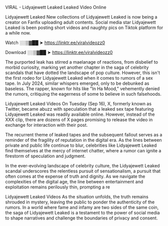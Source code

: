 VIRAL - Lidyajewett Leaked Leaked Video Online

Lidyajewett Leaked New collections of Lidyajewett Leaked is now being a creator on Fanfix uploading adult contents. Social media star Lidyajewett Leaked is been posting short videos and naughty pics on Tiktok platform for a while now.

Watch ░░▒▓██ ➤ https://linktr.ee/viralvideozz0

Download ░░▒▓██ ➤ https://linktr.ee/viralvideozz0

The purported leak has stirred a maelanage of reactions, from disbelief to morbid curiosity, marking yet another chapter in the saga of celebrity scandals that have dotted the landscape of pop culture. However, this isn't the first rodeo for Lidyajewett Leaked when it comes to rumors of a sex tape. In July 2024, similar whispers emerged, only to be debunked as baseless. The rapper, known for hits like "In Ha Mood," vehemently denied the rumors, critiquing the eagerness of some to believe in such falsehoods.

Lidyajewett Leaked Videos
On Tuesday (Sep 16), X, formerly known as Twitter, became abuzz with speculation that a leaked sex tape featuring Lidyajewett Leaked was readily available online. However, instead of the XXX clip, there are dozens of X pages promising to release the video in exchange for interaction with their post.

The recurrent theme of leaked tapes and the subsequent fallout serves as a reminder of the fragility of reputation in the digital era. As the lines between private and public life continue to blur, celebrities like Lidyajewett Leaked find themselves at the mercy of internet chatter, where a rumor can ignite a firestorm of speculation and judgment.

In the ever-evolving landscape of celebrity culture, the Lidyajewett Leaked scandal underscores the relentless pursuit of sensationalism, a pursuit that often comes at the expense of truth and dignity. As we navigate the complexities of the digital age, the line between entertainment and exploitation remains perilously thin, prompting a re

Lidyajewett Leaked Videos
As the situation unfolds, the truth remains shrouded in mystery, leaving the public to ponder the authenticity of the rumors. In a world where fame and infamy are two sides of the same coin, the saga of Lidyajewett Leaked is a testament to the power of social media to shape narratives and challenge the boundaries of privacy and consent.